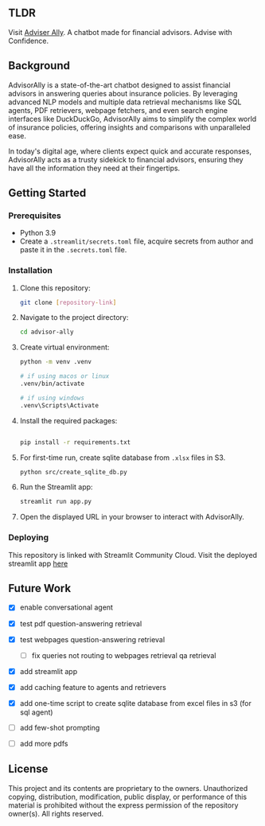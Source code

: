 ## TLDR
Visit [Adviser Ally](https://advisorally.streamlit.app/). A chatbot made for financial advisors. Advise with Confidence. 

## Background

AdvisorAlly is a state-of-the-art chatbot designed to assist financial advisors in answering queries about insurance policies. By leveraging advanced NLP models and multiple data retrieval mechanisms like SQL agents, PDF retrievers, webpage fetchers, and even search engine interfaces like DuckDuckGo, AdvisorAlly aims to simplify the complex world of insurance policies, offering insights and comparisons with unparalleled ease.

In today's digital age, where clients expect quick and accurate responses, AdvisorAlly acts as a trusty sidekick to financial advisors, ensuring they have all the information they need at their fingertips.

## Getting Started

### Prerequisites

- Python 3.9
- Create a `.streamlit/secrets.toml` file, acquire secrets from author and paste it in the `.secrets.toml` file. 

### Installation

1. Clone this repository:
   ```bash
   git clone [repository-link]
   ```

2. Navigate to the project directory:
   ```bash
   cd advisor-ally
   ```

3. Create virtual environment:
    ```bash
    python -m venv .venv

    # if using macos or linux
    .venv/bin/activate

    # if using windows
    .venv\Scripts\Activate
    ```

4. Install the required packages:
   ```bash
   
   pip install -r requirements.txt
   ```

5. For first-time run, create sqlite database from `.xlsx` files in S3.
    ```bash
    python src/create_sqlite_db.py
    ```

5. Run the Streamlit app:
   ```bash
   streamlit run app.py
   ```

6. Open the displayed URL in your browser to interact with AdvisorAlly.

### Deploying

This repository is linked with Streamlit Community Cloud. Visit the deployed streamlit app [here](https://advisorally.streamlit.app/)

## Future Work

- [X] enable conversational agent
- [X] test pdf question-answering retrieval
- [X] test webpages question-answering retrieval
    - [ ] fix queries not routing to webpages retrieval qa retrieval
- [X] add streamlit app
- [X] add caching feature to agents and retrievers
- [X] add one-time script to create sqlite database from excel files in s3 (for sql agent)
- [ ] add few-shot prompting 
- [ ] add more pdfs



## License

This project and its contents are proprietary to the owners. Unauthorized copying, distribution, modification, public display, or performance of this material is prohibited without the express permission of the repository owner(s). All rights reserved.
